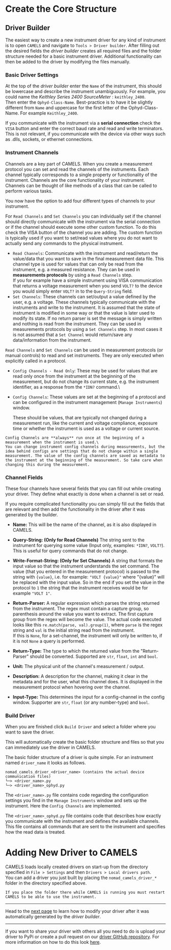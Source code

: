 # Create the Core Structure

## Driver Builder
The easiest way to create a new instrument driver for any kind of instrument is to open `CAMELS` and navigate to `Tools > Driver builder`. After filling out the desired fields the _driver builder_ creates all required files and the folder structure needed for a basic instrument driver. Additional functionality can then be added to the driver by modifying the files manually.

### Basic Driver Settings
At the top of the _driver builder_ enter the `Name` of the instrument, this should be lowercase and describe the instrument unambiguously. For example, you could name the _Keithley Series 2400 SourceMeter_ : `keithley_2400`.\
Then enter the `Ophyd-Class-Name`. Best-practice is to have it be slightly different from `Name` and uppercase for the first letter of the Ophyd-Class-Name. For example `Keithley_2400`. 

If you communicate with the instrument via a **serial connection** check the `VISA` button and enter the correct baud rate and read and write terminators. This is not relevant, if you communicate with the device via other ways such as .dlls, sockets, or ethernet connections. 

### Instrument Channels
Channels are a key part of CAMELS. When you create a measurement protocol you can set and read the channels of the instruments. Each channel typically corresponds to a single property or functionality of the instrument. Channels are the core functionality of your instrument. Channels can be thought of like methods of a class that can be called to perform various tasks.

You now have the option to add four different types of channels to your instrument.

For `Read Channels` and `Set Channels` you can individually set if the channel should directly communicate with the instrument via the serial connection or if the channel should execute some other custom function. To do this check the VISA button of the channel you are adding. The custom function is typically used if you want to set/read values where you do not want to actually send any commands to the physical instrument.

* `Read Channels`: Communicate with the instrument and read/return the value/data that you want to save in the final measurement data file. This channel type is used for values that can only be read from the instrument, e.g. a measured resistance.  They can be used in **measurements protocols** by using a `Read Channels` step.\
If you for example have a simple instrument using VISA communication that returns a voltage measurement when you send `VOLT?` to the device you would simply enter `VOLT?` in to the `Query-String` field. 
* `Set Channels`: These channels can set/output a value defined by the user, e.g. a voltage. These channels typically communicate with the instruments and write to the instrument. It is assumed that the state of instrument is modified in some way or that the value is later used to modify its state. If no return parser is set the message is simply written and nothing is read from the instrument. They can be used in measurements protocols by using a `Set Channels` step. In most cases it is not assumed that a `Set Channel` would return/save any data/information from the instrument. 

`Read Channels` and `Set Channels` can be used in measurement protocols (or manual controls) to read and set instruments. They are only executed when explicitly called in a protocol.

* `Config Channels - Read Only`: These may be used for values that are read only once from the instrument at the beginning of the measurement, but do not change its current state, e.g. the instrument identifier, as a response from the `*IDN?` command.\

* `Config Channels`: These values are set at the beginning of a protocol and can be configured in the instrument management (`Manage Instruments`) window. 

  These should be values, that are typically not changed during a measurement run, like the current and voltage compliance, exposure time or whether the instrument is used as a voltage or current source.

```{note} 
Config Channels are **always** run once at the beginning of a measurement when the instrument is used.\
You can change instrument config channels during measurements, but the idea behind configs are settings that do not change within a single measurement. The value of the config channels are saved as metadata to the instrument at the beginning of the measurement. So take care when changing this during the measurement.
```
### Channel Fields

These four channels have several fields that you can fill out while creating your driver. They define what exactly is done when a channel is set or read.

If you require complicated functionality you can simply fill out the fields that are relevant and then add the functionality in the driver after it was generated by the builder. 

* **Name:** This will be the name of the channel, as it is also displayed in CAMELS.
* **Query-String: (Only for Read Channels)** The string sent to the instrument for querying some value (Input only, examples: `*IDN?`, `VOLT?`). This is useful for query commands that do not change.
* **Write-Format-String: (Only for Set Channels)** A string that formats the input value so that the instrument understands the set command. The value (that you entered in the measurement protocol) is passed to the string with `{value}`, i.e. for example: `"VOLT {value}"` where "{value}" will be replaced with the input value. So in the end if you set the value in the protocol to `1` the string that the instrument receives would be for example `"VOLT 1"`.
* **Return-Parser:** A regular expression which parses the string returned from the instrument. The regex must contain a capture group, so parenthesis around the value you want to extract. The first capture group from the regex will become the value. The actual code executed looks like this `re.match(parse, val).group(1)`, where `parse` is the regex string and `val` is the initial string read from the instrument.\
If this is `None`, for a set-channel, the instrument will only be written to, if it is not `None` a query is performed.

* **Return-Type:** The type to which the returned value from the "Return-Parser" should be converted. Supported are `str`, `float`, `int` and `bool`.
* **Unit:** The physical unit of the channel's measurement / output.
* **Description:** A description for the channel, making it clear in the metadata and for the user, what this channel does. It is displayed in the measurement protocol when hovering over the channel.
* **Input-Type:** This determines the input for a config-channel in the config window. Supporter are `str`, `float` (or any number-type) and `bool`.

### Build Driver
When you are finished click `Build Driver` and select a folder where you want to save the driver.

This will automatically create the basic folder structure and files so that you can immediately use the driver in CAMELS.

The basic folder structure of a driver is quite simple. For an instrument named `driver_name` it looks as follows.
```
nomad_camels_driver_<driver_name> (contains the actual device communication files)
└─> <driver_name>.py
└─> <driver_name>_ophyd.py
```
The `<driver_name>.py` file contains code regarding the configuration settings you find in the `Manage Instruments` window and sets up the instrument. Here the `Config Channels` are implemented.

The `<driver_name>_ophyd.py` file contains code that describes how exactly you communicate with the instrument and defines the available channels. This file contains all commands that are sent to the instrument and specifies how the read data is treated.

# Adding New Driver to CAMELS
CAMELS loads locally created drivers on start-up from the directory specified in `File > Settings` and then `Drivers > Local drivers path`.\
You can add a driver you just built by placing the `nomad_camels_driver_*` folder in the directory specified above.

```{note} 
If you place the folder there while CAMELS is running you must restart CAMELS to be able to use the instrument. 
```
---

Head to the [next page](modifying_drivers.md) to learn how to modify your driver after it was automatically generated by the _driver builder_. 

---

If you want to share your driver with others all you need to do is upload your driver to PyPi or create a pull request on our [driver GitHub repository](https://github.com/FAU-LAP/CAMELS_drivers).
For more information on how to do this look [here](pypi_drivers.md).





